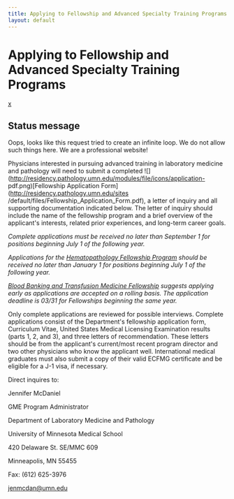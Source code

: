 ```yaml
---
title: Applying to Fellowship and Advanced Specialty Training Programs 
layout: default
---
```

#  Applying to Fellowship and Advanced Specialty Training Programs

[x](../prospective_fellows/applying.1#)

## Status message

Oops, looks like this request tried to create an infinite loop. We do not
allow such things here. We are a professional website!

Physicians interested in pursuing advanced training in laboratory medicine and
pathology will need to submit a completed
![](http://residency.pathology.umn.edu/modules/file/icons/application-
pdf.png)[Fellowship Application Form](http://residency.pathology.umn.edu/sites
/default/files/Fellowship_Application_Form.pdf), a letter of inquiry and all
supporting documentation indicated below. The letter of inquiry should include
the name of the fellowship program and a brief overview of the applicant's
interests, related prior experiences, and long-term career goals.

_Complete applications must be received no later than September 1 for
positions beginning July 1 of the following year._

_Applications for the [Hematopathology Fellowship Program](3503) should be
received no later than January 1 for positions beginning July 1 of the
following year._

_[Blood Banking and Transfusion Medicine Fellowship](3500) suggests applying
early as applications are accepted on a rolling basis. The application
deadline is 03/31 for Fellowships beginning the same year._

Only complete applications are reviewed for possible interviews. Complete
applications consist of the Department's fellowship application form,
Curriculum Vitae, United States Medical Licensing Examination results (parts
1, 2, and 3), and three letters of recommendation. These letters should be
from the applicant's current/most recent program director and two other
physicians who know the applicant well. International medical graduates must
also submit a copy of their valid ECFMG certificate and be eligible for a J-1
visa, if necessary.

Direct inquires to:

Jennifer McDaniel

GME Program Administrator

Department of Laboratory Medicine and Pathology

University of Minnesota Medical School

420 Delaware St. SE/MMC 609

Minneapolis, MN 55455

Fax: (612) 625-3976

[jenmcdan@umn.edu](mailto:jenmcdan@umn.edu)

